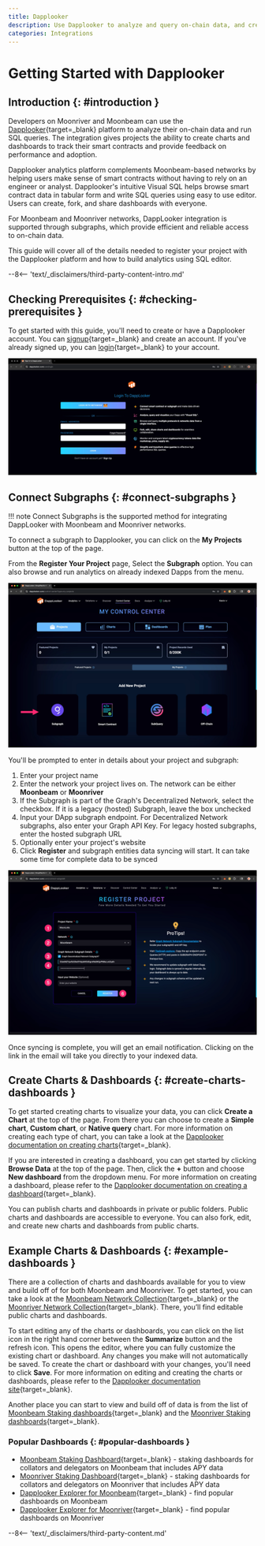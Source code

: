 ```yaml
---
title: Dapplooker
description: Use Dapplooker to analyze and query on-chain data, and create dashboards to visualize analytics for Moonbeam and Moonriver.
categories: Integrations
---
```


# Getting Started with Dapplooker

## Introduction {: #introduction }

Developers on Moonriver and Moonbeam can use the [Dapplooker](https://dapplooker.com){target=\_blank} platform to analyze their on-chain data and run SQL queries. The integration gives projects the ability to create charts and dashboards to track their smart contracts and provide feedback on performance and adoption.

Dapplooker analytics platform complements Moonbeam-based networks by helping users make sense of smart contracts without having to rely on an engineer or analyst. Dapplooker's intuitive Visual SQL helps browse smart contract data in tabular form and write SQL queries using easy to use editor. Users can create, fork, and share dashboards with everyone.

For Moonbeam and Moonriver networks, DappLooker integration is supported through subgraphs, which provide efficient and reliable access to on-chain data.

This guide will cover all of the details needed to register your project with the Dapplooker platform and how to build analytics using SQL editor. 

--8<-- 'text/_disclaimers/third-party-content-intro.md'

## Checking Prerequisites {: #checking-prerequisites }

To get started with this guide, you'll need to create or have a Dapplooker account. You can [signup](https://dapplooker.com/user/signup){target=\_blank} and create an account. If you've already signed up, you can [login](https://dapplooker.com/user/login){target=\_blank} to your account.

![Login to Dapplooker](/images/builders/integrations/analytics/dapplooker/dapplooker-1.webp)

## Connect Subgraphs {: #connect-subgraphs }

!!! note
    Connect Subgraphs is the supported method for integrating DappLooker with Moonbeam and Moonriver networks.

To connect a subgraph to Dapplooker, you can click on the **My Projects** button at the top of the page.

From the **Register Your Project** page, Select the **Subgraph** option. You can also browse and run analytics on already indexed Dapps from the menu.

![Connect dapp](/images/builders/integrations/analytics/dapplooker/dapplooker-2.webp)

You'll be prompted to enter in details about your project and subgraph:

1. Enter your project name
2. Enter the network your project lives on. The network can be either **Moonbeam** or **Moonriver**
3. If the Subgraph is part of the Graph's Decentralized Network, select the checkbox. If it is a legacy (hosted) Subgraph, leave the box unchecked
4. Input your DApp subgraph endpoint. For Decentralized Network subgraphs, also enter your Graph API Key. For legacy hosted subgraphs, enter the hosted subgraph URL
5. Optionally enter your project's website
6. Click **Register** and subgraph entities data syncing will start. It can take some time for complete data to be synced

![Register your dapp](/images/builders/integrations/analytics/dapplooker/dapplooker-3.webp)

Once syncing is complete, you will get an email notification. Clicking on the link in the email will take you directly to your indexed data.

## Create Charts & Dashboards {: #create-charts-dashboards }

To get started creating charts to visualize your data, you can click **Create a Chart** at the top of the page. From there you can choose to create a **Simple chart**, **Custom chart**, or **Native query** chart. For more information on creating each type of chart, you can take a look at the [Dapplooker documentation on creating charts](https://dapplooker.notion.site/Create-Charts-2ab63e91f4a04dab8b06dfbedb72730e){target=\_blank}.

If you are interested in creating a dashboard, you can get started by clicking **Browse Data** at the top of the page. Then, click the **+** button and choose **New dashboard** from the dropdown menu. For more information on creating a dashboard, please refer to the [Dapplooker documentation on creating a dashboard](https://dapplooker.notion.site/Create-Dashboards-61981cf5fde54d32a905eef59491c108){target=\_blank}.

You can publish charts and dashboards in private or public folders. Public charts and dashboards are accessible to everyone. You can also fork, edit, and create new charts and dashboards from public charts.

## Example Charts & Dashboards {: #example-dashboards }

There are a collection of charts and dashboards available for you to view and build off of for both Moonbeam and Moonriver. To get started, you can take a look at the [Moonbeam Network Collection](https://analytics.dapplooker.com/collection/323-moonbeam-network-collection){target=\_blank} or the [Moonriver Network Collection](https://analytics.dapplooker.com/collection/79-moonriver-network-collection){target=\_blank}. There, you’ll find editable public charts and dashboards.

To start editing any of the charts or dashboards, you can click on the list icon in the right hand corner between the **Summarize** button and the refresh icon. This opens the editor, where you can fully customize the existing chart or dashboard. Any changes you make will not automatically be saved. To create the chart or dashboard with your changes, you'll need to click **Save**. For more information on editing and creating the charts or dashboards, please refer to the [Dapplooker documentation site](https://dapplooker.notion.site/Features-24c6faca79a847e4ae499e907784bbfc){target=\_blank}.

Another place you can start to view and build off of data is from the list of [Moonbeam Staking dashboards](https://analytics.dapplooker.com/browse/2/schema/moonbeam){target=\_blank} and the [Moonriver Staking dashboards](https://analytics.dapplooker.com/browse/2/schema/moonriver){target=\_blank}.

### Popular Dashboards {: #popular-dashboards }

- [Moonbeam Staking Dashboard](https://dapplooker.com/dashboard/moonbeam-collator-dashboard-91){target=\_blank} - staking dashboards for collators and delegators on Moonbeam that includes APY data
- [Moonriver Staking Dashboard](https://dapplooker.com/dashboard/moonriver-collator-dashboard-28){target=\_blank} - staking dashboards for collators and delegators on Moonriver that includes APY data
- [Dapplooker Explorer for Moonbeam](https://dapplooker.com/browse/dashboards?sort=popular&tags=moonbeam&pg=1){target=\_blank} - find popular dashboards on Moonbeam
- [Dapplooker Explorer for Moonriver](https://dapplooker.com/browse/dashboards?sort=popular&tags=moonriver&pg=1){target=\_blank} - find popular dashboards on Moonriver

--8<-- 'text/_disclaimers/third-party-content.md'
